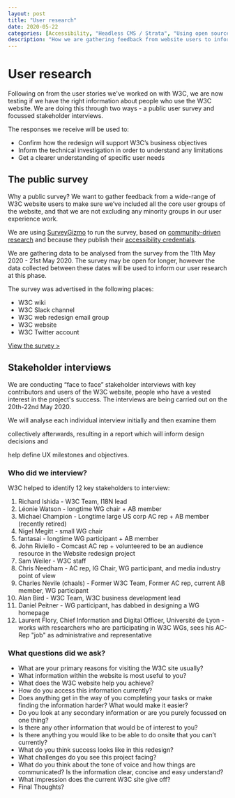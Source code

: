 ```yaml
---
layout: post
title: "User research"
date: 2020-05-22
categories: [Accessibility, "Headless CMS / Strata", "Using open source applications", Translations, Security, Code]
description: "How we are gathering feedback from website users to inform the site Information Architecture."
---
```

# User research

Following on from the user stories we've worked on with W3C, we are now testing if we have the right information about people who use the W3C website. We are doing this through two ways - a public user survey and focussed stakeholder interviews.


The responses we receive will be used to: 

*   Confirm how the redesign will support W3C’s business objectives
*   Inform the technical investigation in order to understand any limitations
*   Get a clearer understanding of specific user needs

## The public survey 	

Why a public survey? We want to gather feedback from a wide-range of W3C website users to make sure we’ve included all the core user groups of the website, and that we are not excluding any minority groups in our user experience work.

We are using [SurveyGizmo](https://www.surveygizmo.com/) to run the survey, based on [community-driven research](https://a11y.reviews/#surveygizmo) and because they publish their [accessibility credentials](https://help.surveygizmo.com/help/surveygizmos-accessibility-compliance).

We are gathering data to be analysed from the survey from the 11th May 2020 - 21st May 2020. The survey may be open for longer, however the data collected between these dates will be used to inform our user research at this phase. 

The survey was advertised in the following places:

*   W3C wiki
*   W3C Slack channel
*   W3C web redesign email group
*   W3C website
*   W3C Twitter account

[View the survey >](http://sgiz.eu/s3/W3C-re-design-help-improve-our-website)

## Stakeholder interviews

We are conducting “face to face” stakeholder interviews with key contributors and users of the W3C website, people who have a vested interest in the project's success. The interviews are being carried out on the 20th-22nd May 2020.

We will analyse each individual interview initially and then examine them

collectively afterwards, resulting in a report which will inform design decisions and

help define UX milestones and objectives.


### Who did we interview?

W3C helped to identify 12 key stakeholders to interview:

1. Richard Ishida - W3C Team, I18N lead
2. Léonie Watson - longtime WG chair + AB member
3. Michael Champion - Longtime large US corp AC rep + AB member (recently retired)
4. Nigel Megitt - small WG chair
5. fantasai - longtime WG participant + AB member
6. John Riviello - Comcast AC rep + volunteered to be an audience resource in the Website redesign project
7. Sam Weiler - W3C staff
8. Chris Needham - AC rep, IG Chair, WG participant, and media industry point of view 
9. Charles Nevile (chaals) - Former W3C Team, Former AC rep, current AB member, WG participant
10. Alan Bird - W3C Team, W3C business development lead
11. Daniel Peitner - WG participant, has dabbed in designing a WG homepage
12. Laurent Flory, Chief Information and Digital Officer, Université de Lyon - works with researchers who are participating in W3C WGs, sees his AC-Rep "job" as administrative and representative


### What questions did we ask? 

*   What are your primary reasons for visiting the W3C site usually?
*   What information within the website is most useful to you?
*   What does the W3C website help you achieve?
*   How do you access this information currently?
*   Does anything get in the way of you completing your tasks or make finding the information harder? What would make it easier?
*   Do you look at any secondary information or are you purely focussed on one thing?
*   Is there any other information that would be of interest to you?
*   Is there anything you would like to be able to do onsite that you can’t currently?
*   What do you think success looks like in this redesign?
*   What challenges do you see this project facing?
*   What do you think about the tone of voice and how things are communicated? Is the information clear, concise and easy understand?
*   What impression does the current W3C site give off?
*   Final Thoughts?
